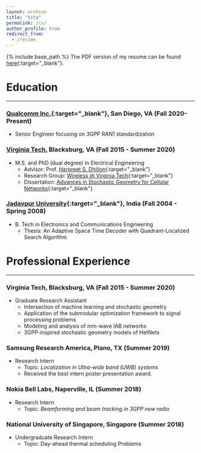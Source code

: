 ```yaml
---
layout: archive
title: "Vita"
permalink: /cv/
author_profile: true
redirect_from:
  - /resume
---
```


{% include base_path %}
The PDF version of my resume can be found [here](../files/resume_chiranjib.pdf){:target="_blank"}.

Education
======
---
### [Qualcomm Inc.](https://www.qualcomm.com){:target="_blank"}, San Diego, VA (Fall 2020-Present)
* Senior Engineer focusing on 3GPP RAN1 standardization 

### [Virginia Tech](https://vt.edu), Blacksburg, VA (Fall 2015 - Summer 2020)
* M.S. and PhD (dual degree) in Electrical Engineering
    * Advisor: Prof. [Harpreet S. Dhillon](https://www.dhillon.ece.vt.edu){:target="_blank"}
    *  Research Group: [Wireless @ Virginia Tech](https://wireless.vt.edu){:target="_blank"}
    * Dissertation: [Advances in Stochastic Geometry for Cellular Networks](../files/Saha_C_D_2020.pdf){:target="_blank"}

### [Jadavpur University](http://www.jaduniv.edu.in){:target="_blank"}, India (Fall 2004 - Spring 2008)
* B. Tech in Electronics and Communications Engineering 
    * Thesis: An Adaptive Space Time Decoder with Quadrant-Localized Search Algorithm

Professional Experience
======
---
  
### Virginia Tech, Blacksburg, VA (Fall 2015 - Summer 2020)
* Graduate Research Assistant
   * Intersection of machine learning and stochastic geometry 
   * Application of the submodular optimization framework to signal processing problems
   * Modeling and analysis of mm-wave IAB networks 
   * 3GPP-inspired stochastic geometry models of HetNets 

### Samsung Research America, Plano, TX (Summer 2019)   
   * Research Intern
       * Topic: *Localization in Ultra-wide band (UWB) systems*
       * Received the best intern poster presentation award.

### Nokia Bell Labs, Naperville, IL (Summer 2018)   
  * Research Intern
       * Topic: *Beamforming and beam tracking in 3GPP new radio*
 
### National University of Singapore, Singapore (Summer 2018)
   * Undergraduate Research Intern
        * Topic: Day-ahead thermal scheduling Problems
 
